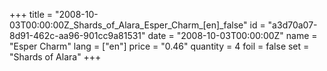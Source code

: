 +++
title = "2008-10-03T00:00:00Z_Shards_of_Alara_Esper_Charm_[en]_false"
id = "a3d70a07-8d91-462c-aa96-901cc9a81531"
date = "2008-10-03T00:00:00Z"
name = "Esper Charm"
lang = ["en"]
price = "0.46"
quantity = 4
foil = false
set = "Shards of Alara"
+++
